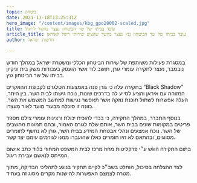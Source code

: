 ```yaml
---
topic: ביטחון
date: 2021-11-18T13:25:31Z
hero_image: "/content/images/kbg_gpo20002-scaled.jpg"
title: עובד בביתו של שר הביטחון נעצר בחשד לריגול
article_title: עובד בביתו של שר הביטחון גנץ נעצר בחשד שהציע שירותי ריגול לאיראן
author: חדשות ישראל

---
```

במסגרת פעילות משותפת של שירות הביטחון הכללי ומשטרת ישראל במהלך חודש נובמבר, נעצר לחקירה עומרי גורן, תושב לוד אשר הועסק בעבודות משק בית וניקיון בביתו של שר הביטחון גנץ.

בחקירה עלה כי גורן פנה באמצעות הטלגרם לקבוצת ההאקרים “Black Shadow” המזוהה עם איראן והציע לסייע לה בדרכים שונות, נוכח גישתו לבית השר. בין היתר, העלה אפשרות לשתול תוכנת נוזקה אשר תאפשר נגישות למחשב המשמש את השר. כוונה זו סוכלה מבעוד מועד לאור מעצרו.

בנוסף התברר, במהלך החקירה, כי בכדי להוכיח יכולת ורצינות עומרי צילם מספר פריטים במקומות שונים בבית השר, אותם שלח לגורם האמור, ובהם תמונות מחשבים של השר. נוכח אמצעים ונהלי אבטחת המידע בבית השר, גורן לא נחשף לחומרים מסווגים, ובהתאם לא היו חומרים כאלו שהועברו ממנו לגורמים עימם יצר קשר.

בתום החקירה הוגש ע״י פרקליטות מחוז מרכז לבית המשפט המחוזי בלוד כתב אישום המייחס לנאשם עבירת ריגול.

לצד ההצלחה בסיכול, הוחלט בשב״כ לקיים תחקיר בנוגע לתהליכי הבדיקה, מתוך מטרה לצמצם האפשרות להישנות מקרים מסוג זה בעתיד.